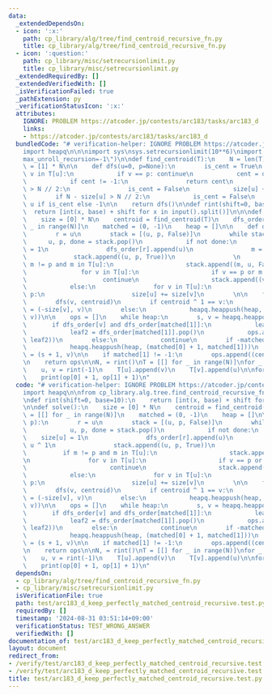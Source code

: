 ```yaml
---
data:
  _extendedDependsOn:
  - icon: ':x:'
    path: cp_library/alg/tree/find_centroid_recursive_fn.py
    title: cp_library/alg/tree/find_centroid_recursive_fn.py
  - icon: ':question:'
    path: cp_library/misc/setrecursionlimit.py
    title: cp_library/misc/setrecursionlimit.py
  _extendedRequiredBy: []
  _extendedVerifiedWith: []
  _isVerificationFailed: true
  _pathExtension: py
  _verificationStatusIcon: ':x:'
  attributes:
    IGNORE: PROBLEM https://atcoder.jp/contests/arc183/tasks/arc183_d
    links:
    - https://atcoder.jp/contests/arc183/tasks/arc183_d
  bundledCode: "# verification-helper: IGNORE PROBLEM https://atcoder.jp/contests/arc183/tasks/arc183_d\n\
    import heapq\n\n\nimport sys\nsys.setrecursionlimit(10**6)\nimport pypyjit\npypyjit.set_param(\"\
    max_unroll_recursion=-1\")\n\ndef find_centroid(T):\n    N = len(T)\n    size\
    \ = [1] * N\n\n    def dfs(u=0, p=None):\n        is_cent = True\n        for\
    \ v in T[u]:\n            if v == p: continue\n            cent = dfs(v, u)\n\
    \            if cent != -1:\n                return cent\n            if size[v]\
    \ > N // 2:\n                is_cent = False\n            size[u] += size[v]\n\
    \        if N - size[u] > N // 2:\n            is_cent = False\n        return\
    \ u if is_cent else -1\n\n    return dfs()\n\ndef rint(shift=0, base=10):\n  \
    \  return [int(x, base) + shift for x in input().split()]\n\n\ndef solve():\n\
    \    size = [0] * N\n    centroid = find_centroid(T)\n    dfs_order = [[] for\
    \ _ in range(N)]\n    matched = (0, -1)\n    heap = []\n\n    def dfs(u, p):\n\
    \        r = u\n        stack = [(u, p, False)]\n        while stack:\n      \
    \      u, p, done = stack.pop()\n            if not done:\n                size[u]\
    \ = 1\n                dfs_order[r].append(u)\n                m = u ^ 1\n   \
    \             stack.append((u, p, True))\n                \n                if\
    \ m != p and m in T[u]:\n                    stack.append((m, u, False))\n\n \
    \               for v in T[u]:\n                    if v == p or m == v:\n   \
    \                     continue\n                    stack.append((v, u, False))\n\
    \            else:\n                for v in T[u]:\n                    if v !=\
    \ p:\n                        size[u] += size[v]\n        \n\n    for v in T[centroid]:\n\
    \        dfs(v, centroid)\n        if centroid ^ 1 == v:\n            matched\
    \ = (-size[v], v)\n        else:\n            heapq.heappush(heap, (-size[v],\
    \ v))\n\n    ops = []\n    while heap:\n        s, v = heapq.heappop(heap)\n \
    \       if dfs_order[v] and dfs_order[matched[1]]:\n            leaf1 = dfs_order[v].pop()\n\
    \            leaf2 = dfs_order[matched[1]].pop()\n            ops.append((leaf1,\
    \ leaf2))\n        else:\n            continue\n        if -matched[0] > 1:\n\
    \            heapq.heappush(heap, (matched[0] + 1, matched[1]))\n        matched\
    \ = (s + 1, v)\n\n    if matched[1] != -1:\n        ops.append((centroid, matched[1]))\n\
    \n    return ops\n\nN, = rint()\nT = [[] for _ in range(N)]\nfor _ in range(N-1):\n\
    \    u, v = rint(-1)\n    T[u].append(v)\n    T[v].append(u)\n\nfor op in solve():\n\
    \    print(op[0] + 1, op[1] + 1)\n"
  code: "# verification-helper: IGNORE PROBLEM https://atcoder.jp/contests/arc183/tasks/arc183_d\n\
    import heapq\n\nfrom cp_library.alg.tree.find_centroid_recursive_fn import find_centroid\n\
    \ndef rint(shift=0, base=10):\n    return [int(x, base) + shift for x in input().split()]\n\
    \n\ndef solve():\n    size = [0] * N\n    centroid = find_centroid(T)\n    dfs_order\
    \ = [[] for _ in range(N)]\n    matched = (0, -1)\n    heap = []\n\n    def dfs(u,\
    \ p):\n        r = u\n        stack = [(u, p, False)]\n        while stack:\n\
    \            u, p, done = stack.pop()\n            if not done:\n            \
    \    size[u] = 1\n                dfs_order[r].append(u)\n                m =\
    \ u ^ 1\n                stack.append((u, p, True))\n                \n      \
    \          if m != p and m in T[u]:\n                    stack.append((m, u, False))\n\
    \n                for v in T[u]:\n                    if v == p or m == v:\n \
    \                       continue\n                    stack.append((v, u, False))\n\
    \            else:\n                for v in T[u]:\n                    if v !=\
    \ p:\n                        size[u] += size[v]\n        \n\n    for v in T[centroid]:\n\
    \        dfs(v, centroid)\n        if centroid ^ 1 == v:\n            matched\
    \ = (-size[v], v)\n        else:\n            heapq.heappush(heap, (-size[v],\
    \ v))\n\n    ops = []\n    while heap:\n        s, v = heapq.heappop(heap)\n \
    \       if dfs_order[v] and dfs_order[matched[1]]:\n            leaf1 = dfs_order[v].pop()\n\
    \            leaf2 = dfs_order[matched[1]].pop()\n            ops.append((leaf1,\
    \ leaf2))\n        else:\n            continue\n        if -matched[0] > 1:\n\
    \            heapq.heappush(heap, (matched[0] + 1, matched[1]))\n        matched\
    \ = (s + 1, v)\n\n    if matched[1] != -1:\n        ops.append((centroid, matched[1]))\n\
    \n    return ops\n\nN, = rint()\nT = [[] for _ in range(N)]\nfor _ in range(N-1):\n\
    \    u, v = rint(-1)\n    T[u].append(v)\n    T[v].append(u)\n\nfor op in solve():\n\
    \    print(op[0] + 1, op[1] + 1)\n"
  dependsOn:
  - cp_library/alg/tree/find_centroid_recursive_fn.py
  - cp_library/misc/setrecursionlimit.py
  isVerificationFile: true
  path: test/arc183_d_keep_perfectly_matched_centroid_recursive.test.py
  requiredBy: []
  timestamp: '2024-08-31 03:51:14+09:00'
  verificationStatus: TEST_WRONG_ANSWER
  verifiedWith: []
documentation_of: test/arc183_d_keep_perfectly_matched_centroid_recursive.test.py
layout: document
redirect_from:
- /verify/test/arc183_d_keep_perfectly_matched_centroid_recursive.test.py
- /verify/test/arc183_d_keep_perfectly_matched_centroid_recursive.test.py.html
title: test/arc183_d_keep_perfectly_matched_centroid_recursive.test.py
---
```

